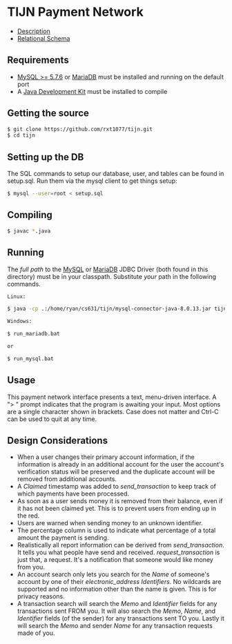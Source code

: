 # TIJN Payment Network

* [Description](docs/description.pdf)
* [Relational Schema](docs/schema.pdf)

## Requirements

* [MySQL >= 5.7.6](https://mysql.com) or [MariaDB](https://go.mariadb.com) must be installed and running on the default port
* A [Java Development Kit](https;//openjdk.java.net) must be installed to compile

## Getting the source

```bash
$ git clone https://github.com/rxt1077/tijn.git
$ cd tijn
```

## Setting up the DB

The SQL commands to setup our database, user, and tables can be found in
setup.sql. Run them via the mysql client to get things setup:

```bash
$ mysql --user=root < setup.sql
```

## Compiling

```bash
$ javac *.java
```

## Running

The *full path* to the
[MySQL](https://dev.mysql.com/downloads/connector/j/) or
[MariaDB](https://downloads.mariadb.com/#connectors) JDBC Driver (both found in
this directory) must be in your classpath. Substitute *your* path in the
following commands.

```bash
Linux:

$ java -cp .:/home/ryan/cs631/tijn/mysql-connector-java-8.0.13.jar tijn

Windows:

$ run_mariadb.bat

or

$ run_mysql.bat
```

## Usage

This payment network interface presents a text, menu-driven interface. A "> "
prompt indicates that the program is awaiting your input. Most options are
a single character shown in brackets. Case does not matter and Ctrl-C can be
used to quit at any time.

## Design Considerations

* When a user changes their primary account information, if the information
is already in an additional account for the user the account's verification
status will be preserved and the duplicate account will be removed from
additional accounts.
* A *Claimed* timestamp was added to *send_transaction* to keep track of which
payments have been processed.
* As soon as a user sends money it is removed from their balance, even if it
has not been claimed yet. This is to prevent users from ending up in the red.
* Users are warned when sending money to an unknown identifier.
* The percentage column is used to indicate what percentage of a total amount
the payment is sending.
* Realistically all report information can be derived from *send_transaction*.
It tells you what people have send and received. *request_transaction* is just
that, a request. It's a notification that someone would like money from you.
* An account search only lets you search for the *Name* of someone's account by
one of their *electronic_address* *Identifiers*. No wildcards are supported and no
information other than the name is given. This is for privacy reasons.
* A transaction search will search the *Memo* and *Identifier* fields for
any transactions sent FROM you. It will also search the *Memo*, *Name*, and
*Identifier* fields (of the sender) for any transactions sent TO you. Lastly it
will search the *Memo* and sender *Name* for any transaction requests made of
you.
